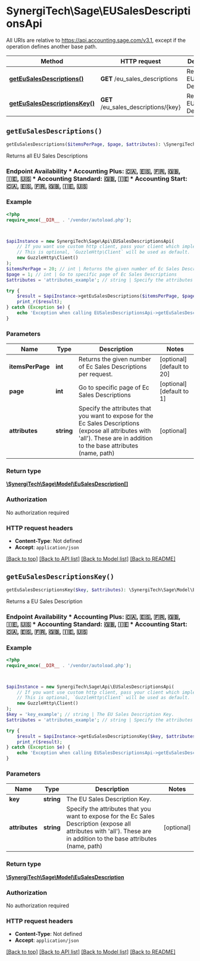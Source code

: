 # SynergiTech\Sage\EUSalesDescriptionsApi

All URIs are relative to https://api.accounting.sage.com/v3.1, except if the operation defines another base path.

| Method | HTTP request | Description |
| ------------- | ------------- | ------------- |
| [**getEuSalesDescriptions()**](EUSalesDescriptionsApi.md#getEuSalesDescriptions) | **GET** /eu_sales_descriptions | Returns all EU Sales Descriptions |
| [**getEuSalesDescriptionsKey()**](EUSalesDescriptionsApi.md#getEuSalesDescriptionsKey) | **GET** /eu_sales_descriptions/{key} | Returns a EU Sales Description |


## `getEuSalesDescriptions()`

```php
getEuSalesDescriptions($itemsPerPage, $page, $attributes): \SynergiTech\Sage\Model\EuSalesDescription[]
```

Returns all EU Sales Descriptions

### Endpoint Availability  * Accounting Plus: 🇨🇦, 🇪🇸, 🇫🇷, 🇬🇧, 🇮🇪, 🇺🇸 * Accounting Standard: 🇬🇧, 🇮🇪 * Accounting Start: 🇨🇦, 🇪🇸, 🇫🇷, 🇬🇧, 🇮🇪, 🇺🇸

### Example

```php
<?php
require_once(__DIR__ . '/vendor/autoload.php');



$apiInstance = new SynergiTech\Sage\Api\EUSalesDescriptionsApi(
    // If you want use custom http client, pass your client which implements `GuzzleHttp\ClientInterface`.
    // This is optional, `GuzzleHttp\Client` will be used as default.
    new GuzzleHttp\Client()
);
$itemsPerPage = 20; // int | Returns the given number of Ec Sales Descriptions per request.
$page = 1; // int | Go to specific page of Ec Sales Descriptions
$attributes = 'attributes_example'; // string | Specify the attributes that you want to expose for the Ec Sales Descriptions (expose all attributes with 'all'). These are in addition to the base attributes (name, path)

try {
    $result = $apiInstance->getEuSalesDescriptions($itemsPerPage, $page, $attributes);
    print_r($result);
} catch (Exception $e) {
    echo 'Exception when calling EUSalesDescriptionsApi->getEuSalesDescriptions: ', $e->getMessage(), PHP_EOL;
}
```

### Parameters

| Name | Type | Description  | Notes |
| ------------- | ------------- | ------------- | ------------- |
| **itemsPerPage** | **int**| Returns the given number of Ec Sales Descriptions per request. | [optional] [default to 20] |
| **page** | **int**| Go to specific page of Ec Sales Descriptions | [optional] [default to 1] |
| **attributes** | **string**| Specify the attributes that you want to expose for the Ec Sales Descriptions (expose all attributes with &#39;all&#39;). These are in addition to the base attributes (name, path) | [optional] |

### Return type

[**\SynergiTech\Sage\Model\EuSalesDescription[]**](../Model/EuSalesDescription.md)

### Authorization

No authorization required

### HTTP request headers

- **Content-Type**: Not defined
- **Accept**: `application/json`

[[Back to top]](#) [[Back to API list]](../../README.md#endpoints)
[[Back to Model list]](../../README.md#models)
[[Back to README]](../../README.md)

## `getEuSalesDescriptionsKey()`

```php
getEuSalesDescriptionsKey($key, $attributes): \SynergiTech\Sage\Model\EuSalesDescription
```

Returns a EU Sales Description

### Endpoint Availability  * Accounting Plus: 🇨🇦, 🇪🇸, 🇫🇷, 🇬🇧, 🇮🇪, 🇺🇸 * Accounting Standard: 🇬🇧, 🇮🇪 * Accounting Start: 🇨🇦, 🇪🇸, 🇫🇷, 🇬🇧, 🇮🇪, 🇺🇸

### Example

```php
<?php
require_once(__DIR__ . '/vendor/autoload.php');



$apiInstance = new SynergiTech\Sage\Api\EUSalesDescriptionsApi(
    // If you want use custom http client, pass your client which implements `GuzzleHttp\ClientInterface`.
    // This is optional, `GuzzleHttp\Client` will be used as default.
    new GuzzleHttp\Client()
);
$key = 'key_example'; // string | The EU Sales Description Key.
$attributes = 'attributes_example'; // string | Specify the attributes that you want to expose for the Ec Sales Description (expose all attributes with 'all'). These are in addition to the base attributes (name, path)

try {
    $result = $apiInstance->getEuSalesDescriptionsKey($key, $attributes);
    print_r($result);
} catch (Exception $e) {
    echo 'Exception when calling EUSalesDescriptionsApi->getEuSalesDescriptionsKey: ', $e->getMessage(), PHP_EOL;
}
```

### Parameters

| Name | Type | Description  | Notes |
| ------------- | ------------- | ------------- | ------------- |
| **key** | **string**| The EU Sales Description Key. | |
| **attributes** | **string**| Specify the attributes that you want to expose for the Ec Sales Description (expose all attributes with &#39;all&#39;). These are in addition to the base attributes (name, path) | [optional] |

### Return type

[**\SynergiTech\Sage\Model\EuSalesDescription**](../Model/EuSalesDescription.md)

### Authorization

No authorization required

### HTTP request headers

- **Content-Type**: Not defined
- **Accept**: `application/json`

[[Back to top]](#) [[Back to API list]](../../README.md#endpoints)
[[Back to Model list]](../../README.md#models)
[[Back to README]](../../README.md)
